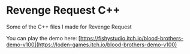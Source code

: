 # Revenge Request C++
Some of the C++ files I made for Revenge Request

You can play the demo here: [https://fishystudio.itch.io/blood-brothers-demo-v100](https://loden-games.itch.io/blood-brothers-demo-v100)
